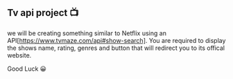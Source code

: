 ## Tv api project 📺

we will be creating something similar to Netflix using an API[https://www.tvmaze.com/api#show-search]. You are required to display the shows name, rating, genres and button that will redirect you to its offical website.

Good Luck 😀